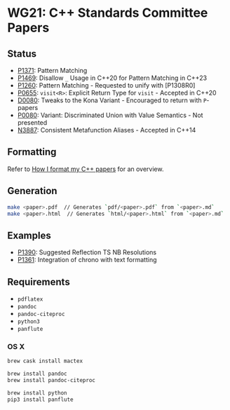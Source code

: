 # WG21: C++ Standards Committee Papers

## Status

- [P1371]: Pattern Matching
- [P1469]: Disallow `_` Usage in C++20 for Pattern Matching in C++23
- [P1260]: Pattern Matching - Requested to unify with [P1308R0]
- [P0655]: `visit<R>`: Explicit Return Type for `visit` - Accepted in C++20
- [D0080]: Tweaks to the Kona Variant - Encouraged to return with `P`-papers
- [P0080]: Variant: Discriminated Union with Value Semantics - Not presented
- [N3887]: Consistent Metafunction Aliases - Accepted in C++14

[P1371]: https://wg21.link/p1371
[P1469]: https://wg21.link/p1469
[P1308]: https://wg21.link/p1308
[P1260]: https://wg21.link/p1260
[P0655]: https://wg21.link/p0655
[D0080]: pdf/D0080R1.pdf
[P0080]: https://wg21.link/p0080
[N3887]: https://wg21.link/n3887

## Formatting

Refer to [How I format my C++ papers][FMT] for an overview.

[FMT]: https://mpark.github.io/programming/2018/11/16/how-i-format-my-cpp-papers

## Generation

```bash
make <paper>.pdf  // Generates `pdf/<paper>.pdf` from `<paper>.md`
make <paper>.html  // Generates `html/<paper>.html` from `<paper>.md`
```

## Examples

- [P1390]: Suggested Reflection TS NB Resolutions
- [P1361]: Integration of chrono with text formatting

[P1390]: https://wg21.link/p1390
[P1361]: https://wg21.link/p1361

## Requirements

  - `pdflatex`
  - `pandoc`
  - `pandoc-citeproc`
  - `python3`
  - `panflute`

### OS X

```bash
brew cask install mactex

brew install pandoc
brew install pandoc-citeproc

brew install python
pip3 install panflute
```
